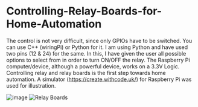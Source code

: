 # Controlling-Relay-Boards-for-Home-Automation
The control is not very difficult, since only GPIOs have to be switched. You can use C++ (wiringPi) or Python for it. I am using Python and have used two pins (12 &amp; 24) for the same.
In this, I have given the user all possible options to select from in order to turn ON/OFF the relay.
The Raspberry Pi computer/device, although a powerful device, works on a 3.3V Logic. Controlling relay and relay boards is the first step towards home automation.
A simulator (https://create.withcode.uk/) for Raspberry Pi was used for illustration.

![image](https://user-images.githubusercontent.com/75525185/110266258-6abce480-7fe3-11eb-9645-eba9363b3306.png)
![Relay Boards](https://user-images.githubusercontent.com/75525185/110266397-b8395180-7fe3-11eb-89d4-4898e37deb00.gif)
